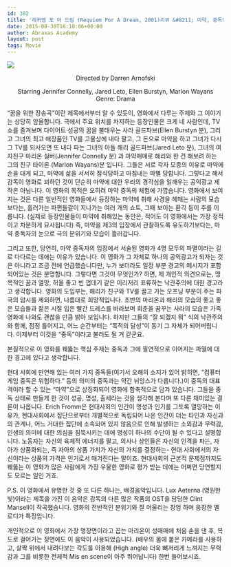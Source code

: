 ```yaml
---
id: 382
title: '레퀴엠 포 어 드림 (Requiem For A Dream, 2001)리뷰 &#8211; 마약, 중독의 영상적 체험'
date: 2015-08-30T16:10:06+00:00
author: Abraxas Academy
layout: post
tags: Movie
---
```

![](https://images-na.ssl-images-amazon.com/images/M/MV5BOTdiNzJlOWUtNWMwNS00NmFlLWI0YTEtZmI3YjIzZWUyY2Y3XkEyXkFqcGdeQXVyNjU0OTQ0OTY@._V1_SY1000_CR0,0,666,1000_AL_.jpg)<center>Directed by Darren Arnofski</center>

<center>Starring Jennifer Connelly, Jared Leto, Ellen Burstyn, Marlon Wayans</center>

<center>Genre: Drama</center>

“꿈을 위한 장송곡”이란 제목에서부터 알 수 있듯이, 영화에서 다루는 주제와 그 이야기는 상당히 암울합니다. 극에서 주요 위치를 차지하는 등장인물은 크게 네 사람인데, TV 쇼를 즐겨보며 다이어트 성공의 꿈을 불태우는 사라  골드파브(Ellen Burstyn 분), 그리고 그녀의 최고 애장품인 TV를 고물상에 내다 팔고, 그 돈으로 마약을 하고 그녀가 다시 그 TV를 되사오면 또 내다 파는 그녀의 아들 해리 골드파브(Jared Leto 분), 그녀의 여자친구 마리온 실버(Jennifer Connelly 분) 과 마약매매로 해리와 한 건 해보려 하는 그의 친구 타이론 (Marlon Wayans)분 입니다. 그들은 서로 각자 모종의 이유로 마약에 손을 대게 되고, 마약에 삶을 서서히 잠식당하고 마침내는 파멸 당합니다. 그렇다고 해서 감독이 영화로 꾀하던 것이 단순히 마약에 대한 우리의 경각심을 일깨우는 공익광고 제작은 아닙니다. 이 영화의 목적은 오히려 마약 중독의 체험에 가깝습니다. 영화에서 보여지는 것은 다른 일반적인 영화들에서 등장하는 마약에 취해 사경을 헤매는 사람의 모습보다는, 흘러가는 파편들같이 지나가는 여러 개의 쇼트, 그때 보이는 환각 등이 주를 이룹니다. (실제로 등장인물들이 마약에 취해있는 동안은, 적어도 이 영화에서는 가장 정적이고 차분하게 묘사됩니다) 즉, 마약을 제3의 입장에서 관찰하도록 유도하기보다는, 마약 중독자의 눈으로 극의 분위기와 모습이 흘러갑니다. 

그리고 또한, 당연히, 마약 중독자의 입장에서 서술된 영화가 4명 모두의 파멸이라는 길로 다다르는 데에는 이유가 있습니다. 이 영화가 그 자체로 하나의 공익광고가 되자는 것은 아니라고 조금 전에 언급했습니다만, 누가 보더라도 일정 부분 경고의 메시지가 포함되어있는 것은 분명합니다. 그렇다면 그것이 무엇인가? 하면, 제 개인적 의견으로는, 맹목적인 꿈과 열망, 허울 좋고 빈 껍데기 같은 이리저리 표류하는 낙관주의에 대한 경고라고 생각합니다. 영화의 도입부는, 해리가 친구와 TV를 끌고 가는 오프닝 부분이 주는 파국의 암시를 제외하면, 나름대로 희망적입니다. 초반의 마리온과 해리의 모습의 좋고 좋은 모습들과 젊은 시절 입은 빨간 드레스를 바라보며 회춘을 꿈꾸는 사라의 모습은 가족 영화에 나와도 괜찮을 만큼 밝아 보입니다. 하지만 그들의 “잘 되겠지 뭐” 식의 낙관주의와 함께, 점점 틀어지고, 어느 순간부터는 “목적의 달성”이 동기 그 자체가 되어버립니다. 이제부터 이것을 “중독”이라고 불러도 될 거 같군요. 

본질적으로 이 영화를 꿰뚫는 핵심 주제는 중독과 그에 필연적으로 이어지는 파멸에 대한 경고에 있다고 생각합니다.

현대 사회에 만연해 있는 여러 가지 중독들(여기서 오해의 소지가 있어 밝히면, “컴퓨터 게임 중독은 위험하다.” 등의 의미의 중독과는 약간 뉘앙스가 다릅니다.)이 중독의 대표격이라 할 수 있는 “마약”으로 상징화되어 영화에 함축적으로 담겨 있습니다. 그들을 중독 상태로 만들게 한 것이 성공, 명성, 출세라는 것을 생각해 본다며 또 다른 재미있는 결론이 나옵니다. Erich Fromm은 현대사회의 인간이 명성과 인기를 그토록 열망하는 이유가, 현대사회에서 집단으로부터 개별적으로 독립되어 나온 인간이 더는 타인과 자신과의 관계나, 어느 거대한 집단에 소속되어 있지 않음으로 인해 발생하는 소외감과 무력감, 인생의 의미에 대한 의심을 침묵시키는 데에 명성이 하나의 수단이 될 수 있다고 설명합니다. 노동자는 자신의 육체적 에너지를 팔고, 의사나 상인들은 자신의 인격을 파는, 자아가 상품화되는, 즉 자아의 상품 가치가 자신의 가치를 결정하는- 현대 사회에서의 자신이라는 상품의 가격은 인기로서 매겨진다는 말이죠. 현대사회의 근본적 문제점까지도 꿰뚫는 이 영화가 많은 사람에게 가장 우울한 영화로 평가 받는 데에는 어쩌면 당연할지도 모르는 일인 거죠. 

P.S. 이 영화에서 유명한 것 중 또 다른 하나는, 배경음악입니다. Lux Aeterna (영원한 빛)이라는 제목을 가진 이 음악은 감독의 다른 많은 작품의 OST을 담당한 Clint Mansell이 작곡했습니다. 영화의 전반적인 분위기와 잘 어울리는 장엄 하며 웅장한 멜로디가 특징입니다. 

개인적으로 이 영화에서 가장 명장면이라고 꼽는 마리온이 성매매에 처음 손을 댄 후, 복도로 걸어가는 장면에도 이 음악이 사용되었습니다. (배우의 몸에 붙은 카메라를 사용하고, 살짝 위에서 내려다보는 각도를 이용해 (High angle) 더욱 뼈저리게 느껴지는 무력감과 그를 비롯한 전체적 Mis en scene이 아주 뛰어납니다) 한번 들어보시죠.